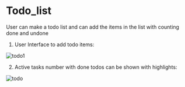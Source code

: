 # Todo_list

User can make a todo list and can add the items in the list with counting done and undone

1. User Interface to add todo items:

![todo1](https://user-images.githubusercontent.com/93419962/153701522-9fe68633-b160-40f8-9765-b3a8fe284c06.PNG)


2. Active tasks number with done todos can be shown with highlights:

![todo](https://user-images.githubusercontent.com/93419962/153701465-76673cee-5310-415b-ac78-8277ad2183c0.png)
